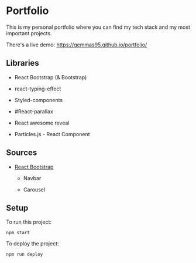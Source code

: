 # Portfolio

This is my personal portfolio where you can find my tech stack and my most important projects.

There's a live demo: https://gemmas95.github.io/portfolio/

## Libraries

- <a src="https://www.npmjs.com/package/react-bootstrap">React Bootstrap (& Bootstrap)</a>

- <a src="https://www.npmjs.com/package/react-typing-effect">react-typing-effect</a>

- <a src="https://www.npmjs.com/package/styled-components">Styled-components</a>

- #<a src="https://www.npmjs.com/package/react-parallax">React-parallax</a>

- <a src="https://github.com/dennismorello/react-awesome-reveal">React awesome reveal</a>

- <a src="https://www.npmjs.com/package/react-particles-js">Particles.js - React Component</a>

## Sources

- <a href='https://react-bootstrap.github.io/getting-started/introduction/'>React Bootstrap</a>

  - <a src="https://react-bootstrap.github.io/components/navbar/">Navbar</a>

  - <a src="https://react-bootstrap.github.io/components/carousel/">Carousel</a>

## Setup

To run this project:

```
npm start
```

To deploy the project:

```
npm run deploy
```
